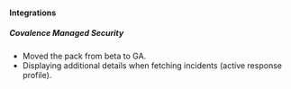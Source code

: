 
#### Integrations
##### Covalence Managed Security
- Moved the pack from beta to GA.
- Displaying additional details when fetching incidents (active response profile).
